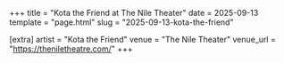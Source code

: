 +++
title = "Kota the Friend at The Nile Theater"
date = 2025-09-13
template = "page.html"
slug = "2025-09-13-kota-the-friend"

[extra]
artist = "Kota the Friend"
venue = "The Nile Theater"
venue_url = "https://theniletheatre.com/"
+++

